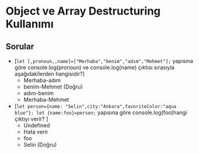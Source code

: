 # Object ve Array Destructuring Kullanımı

## Sorular

* [```let [,pronoun,,name]=["Merhaba","benim","adım","Mehmet"];``` yapısına göre console.log(pronoun) ve console.log(name) çıktısı sırasıyla aşağıdakilerden hangisidir?]
  * Merhaba-adım
  * benim-Mehmet (Doğru)
  * adım-benim
  * Merhaba-Mehmet
* [```let person={name: "Selin",city:"Ankara",favoriteColor:"aqua blue"}; let {name:foo}=person;``` yapısına göre console.log(foo)hangi çıktıyı verir? ]
  * Undefined
  * Hata verir
  * foo
  * Selin (Doğru)
